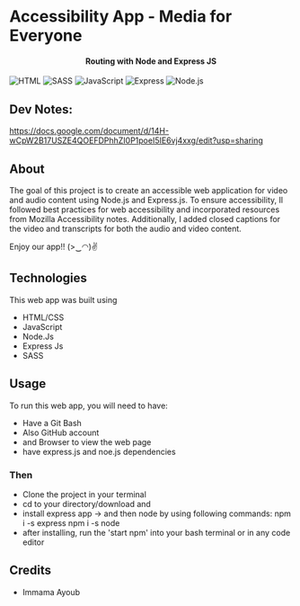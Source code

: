 # Accessibility App - Media for Everyone

<h4 align="center">Routing with Node and Express JS</h4>
 
<p>
  <img alt="HTML" src="https://img.shields.io/badge/-HTML-E34F26?logo=html5&logoColor=white&style=flat">
  <img alt="SASS" src="https://img.shields.io/badge/-SASS-CC6699?logo=sass&logoColor=white&style=flat">
  <img alt="JavaScript" src="https://img.shields.io/badge/-javaScript-F7DF1E?logo=javascript&logoColor=white&style=flat">
  <img alt="Express" src="https://img.shields.io/badge/Express-000000?logo=express&logoColor=white&style=flat%22">
  <img alt="Node.js" src="https://img.shields.io/badge/-Node.Js-339933?logo=node.js&logoColor=white&style=flat%22">
</p>


## Dev Notes: 
  https://docs.google.com/document/d/14H-wCpW2B17USZE4QOEFDPhhZI0P1poeI5IE6vj4xxg/edit?usp=sharing


## About  

The goal of this project is to create an accessible web application for video and audio content using Node.js and Express.js. To ensure accessibility, Il followed best practices for web accessibility and incorporated resources from Mozilla Accessibility notes. Additionally, I added closed captions for the video and transcripts for both the audio and video content.

 
Enjoy our app!! (>‿◠)✌


## Technologies
This web app was built using
- HTML/CSS
- JavaScript
- Node.Js
- Express Js
- SASS


## Usage

To run this web app, you will need to have:

 - Have a Git Bash
 - Also GitHub account
 - and Browser to view the web page
 - have express.js and noe.js dependencies

### Then 

 - Clone the project in your terminal
 - cd to your directory/download and
 - install express app -> and then node by using following commands: 
   npm i -s express
   npm i -s node
 - after installing, run the 'start npm' into your bash terminal or in any code editor



## Credits
- Immama Ayoub
 


 
 
